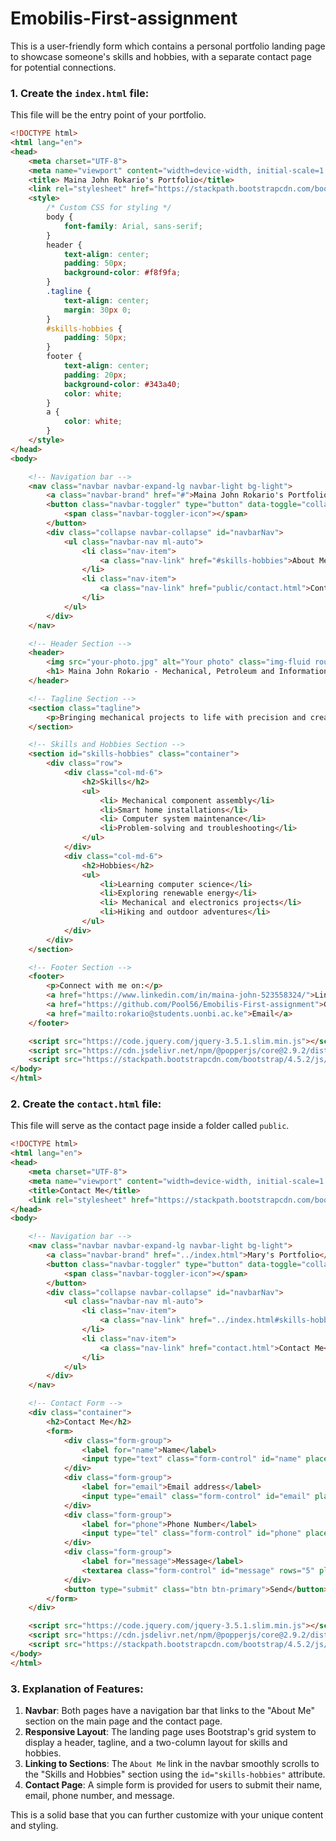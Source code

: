 # Emobilis-First-assignment
This is a  user-friendly form which contains a  personal portfolio landing page to showcase someone's skills and hobbies, with a separate contact page for potential connections.

### 1. Create the `index.html` file:

This file will be the entry point of your portfolio.

```html
<!DOCTYPE html>
<html lang="en">
<head>
    <meta charset="UTF-8">
    <meta name="viewport" content="width=device-width, initial-scale=1.0">
    <title> Maina John Rokario's Portfolio</title>
    <link rel="stylesheet" href="https://stackpath.bootstrapcdn.com/bootstrap/4.5.2/css/bootstrap.min.css">
    <style>
        /* Custom CSS for styling */
        body {
            font-family: Arial, sans-serif;
        }
        header {
            text-align: center;
            padding: 50px;
            background-color: #f8f9fa;
        }
        .tagline {
            text-align: center;
            margin: 30px 0;
        }
        #skills-hobbies {
            padding: 50px;
        }
        footer {
            text-align: center;
            padding: 20px;
            background-color: #343a40;
            color: white;
        }
        a {
            color: white;
        }
    </style>
</head>
<body>

    <!-- Navigation bar -->
    <nav class="navbar navbar-expand-lg navbar-light bg-light">
        <a class="navbar-brand" href="#">Maina John Rokario's Portfolio</a>
        <button class="navbar-toggler" type="button" data-toggle="collapse" data-target="#navbarNav" aria-controls="navbarNav" aria-expanded="false" aria-label="Toggle navigation">
            <span class="navbar-toggler-icon"></span>
        </button>
        <div class="collapse navbar-collapse" id="navbarNav">
            <ul class="navbar-nav ml-auto">
                <li class="nav-item">
                    <a class="nav-link" href="#skills-hobbies">About Me</a>
                </li>
                <li class="nav-item">
                    <a class="nav-link" href="public/contact.html">Contact Me</a>
                </li>
            </ul>
        </div>
    </nav>

    <!-- Header Section -->
    <header>
        <img src="your-photo.jpg" alt="Your photo" class="img-fluid rounded-circle" style="width: 150px;">
        <h1> Maina John Rokario - Mechanical, Petroleum and Information Technology Enthusiast</h1>
    </header>

    <!-- Tagline Section -->
    <section class="tagline">
        <p>Bringing mechanical projects to life with precision and creativity.</p>
    </section>

    <!-- Skills and Hobbies Section -->
    <section id="skills-hobbies" class="container">
        <div class="row">
            <div class="col-md-6">
                <h2>Skills</h2>
                <ul>
                    <li> Mechanical component assembly</li>
                    <li>Smart home installations</li>
                    <li> Computer system maintenance</li>
                    <li>Problem-solving and troubleshooting</li>
                </ul>
            </div>
            <div class="col-md-6">
                <h2>Hobbies</h2>
                <ul>
                    <li>Learning computer science</li>
                    <li>Exploring renewable energy</li>
                    <li> Mechanical and electronics projects</li>
                    <li>Hiking and outdoor adventures</li>
                </ul>
            </div>
        </div>
    </section>

    <!-- Footer Section -->
    <footer>
        <p>Connect with me on:</p>
        <a href="https://www.linkedin.com/in/maina-john-523558324/">LinkedIn</a> |
        <a href="https://github.com/Pool56/Emobilis-First-assignment">GitHub</a> |
        <a href="mailto:rokario@students.uonbi.ac.ke">Email</a>
    </footer>

    <script src="https://code.jquery.com/jquery-3.5.1.slim.min.js"></script>
    <script src="https://cdn.jsdelivr.net/npm/@popperjs/core@2.9.2/dist/umd/popper.min.js"></script>
    <script src="https://stackpath.bootstrapcdn.com/bootstrap/4.5.2/js/bootstrap.min.js"></script>
</body>
</html>
```

### 2. Create the `contact.html` file:

This file will serve as the contact page inside a folder called `public`.

```html
<!DOCTYPE html>
<html lang="en">
<head>
    <meta charset="UTF-8">
    <meta name="viewport" content="width=device-width, initial-scale=1.0">
    <title>Contact Me</title>
    <link rel="stylesheet" href="https://stackpath.bootstrapcdn.com/bootstrap/4.5.2/css/bootstrap.min.css">
</head>
<body>

    <!-- Navigation bar -->
    <nav class="navbar navbar-expand-lg navbar-light bg-light">
        <a class="navbar-brand" href="../index.html">Mary's Portfolio</a>
        <button class="navbar-toggler" type="button" data-toggle="collapse" data-target="#navbarNav" aria-controls="navbarNav" aria-expanded="false" aria-label="Toggle navigation">
            <span class="navbar-toggler-icon"></span>
        </button>
        <div class="collapse navbar-collapse" id="navbarNav">
            <ul class="navbar-nav ml-auto">
                <li class="nav-item">
                    <a class="nav-link" href="../index.html#skills-hobbies">About Me</a>
                </li>
                <li class="nav-item">
                    <a class="nav-link" href="contact.html">Contact Me</a>
                </li>
            </ul>
        </div>
    </nav>

    <!-- Contact Form -->
    <div class="container">
        <h2>Contact Me</h2>
        <form>
            <div class="form-group">
                <label for="name">Name</label>
                <input type="text" class="form-control" id="name" placeholder="Your Name">
            </div>
            <div class="form-group">
                <label for="email">Email address</label>
                <input type="email" class="form-control" id="email" placeholder="Your Email">
            </div>
            <div class="form-group">
                <label for="phone">Phone Number</label>
                <input type="tel" class="form-control" id="phone" placeholder="Your Phone Number">
            </div>
            <div class="form-group">
                <label for="message">Message</label>
                <textarea class="form-control" id="message" rows="5" placeholder="Your Message"></textarea>
            </div>
            <button type="submit" class="btn btn-primary">Send</button>
        </form>
    </div>

    <script src="https://code.jquery.com/jquery-3.5.1.slim.min.js"></script>
    <script src="https://cdn.jsdelivr.net/npm/@popperjs/core@2.9.2/dist/umd/popper.min.js"></script>
    <script src="https://stackpath.bootstrapcdn.com/bootstrap/4.5.2/js/bootstrap.min.js"></script>
</body>
</html>
```

### 3. Explanation of Features:

1. **Navbar**: Both pages have a navigation bar that links to the "About Me" section on the main page and the contact page.
2. **Responsive Layout**: The landing page uses Bootstrap's grid system to display a header, tagline, and a two-column layout for skills and hobbies.
3. **Linking to Sections**: The `About Me` link in the navbar smoothly scrolls to the "Skills and Hobbies" section using the `id="skills-hobbies"` attribute.
4. **Contact Page**: A simple form is provided for users to submit their name, email, phone number, and message.

This is a solid base that you can further customize with your unique content and styling.
